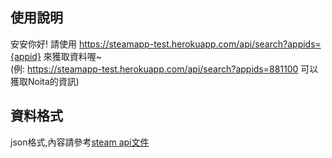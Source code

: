 ## 使用說明
安安你好! 請使用 https://steamapp-test.herokuapp.com/api/search?appids={appid} 來獲取資料喔~<br>
(例: https://steamapp-test.herokuapp.com/api/search?appids=881100 可以獲取Noita的資訊)

## 資料格式
json格式,內容請參考[steam api文件](https://wiki.teamfortress.com/wiki/User:RJackson/StorefrontAPI#appdetails)